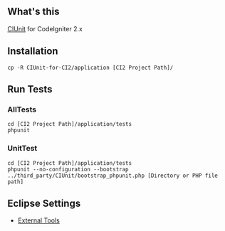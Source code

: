## What's this
[CIUnit](https://bitbucket.org/rafsoaken/ciunit) for CodeIgniter 2.x

## Installation
	cp -R CIUnit-for-CI2/application [CI2 Project Path]/

## Run Tests
### AllTests
	cd [CI2 Project Path]/application/tests
	phpunit

### UnitTest
	cd [CI2 Project Path]/application/tests
	phpunit --no-configuration --bootstrap ../third_party/CIUnit/bootstrap_phpunit.php [Directory or PHP file path]

## Eclipse Settings
* [External Tools](http://fukata.org/2011/06/19/codeigniter2-tips-ciunit-for-ci2-on-eclipse/)
